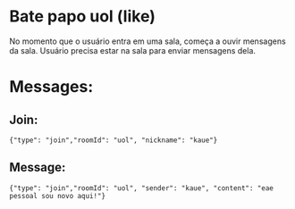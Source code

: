 # Bate papo uol (like)
No momento que o usuário entra em uma sala, começa a ouvir mensagens da sala. Usuário precisa estar na sala para enviar mensagens dela.

# Messages:
## Join:
`{"type": "join","roomId": "uol", "nickname": "kaue"}`
## Message:
`{"type": "join","roomId": "uol", "sender": "kaue", "content": "eae pessoal sou novo aqui!"}`
